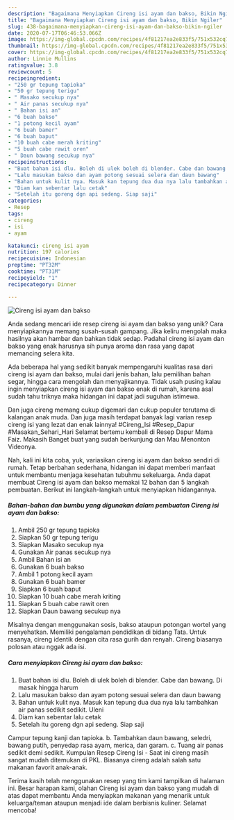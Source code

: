 ```yaml
---
description: "Bagaimana Menyiapkan Cireng isi ayam dan bakso, Bikin Ngiler"
title: "Bagaimana Menyiapkan Cireng isi ayam dan bakso, Bikin Ngiler"
slug: 438-bagaimana-menyiapkan-cireng-isi-ayam-dan-bakso-bikin-ngiler
date: 2020-07-17T06:46:53.066Z
image: https://img-global.cpcdn.com/recipes/4f81217ea2e833f5/751x532cq70/cireng-isi-ayam-dan-bakso-foto-resep-utama.jpg
thumbnail: https://img-global.cpcdn.com/recipes/4f81217ea2e833f5/751x532cq70/cireng-isi-ayam-dan-bakso-foto-resep-utama.jpg
cover: https://img-global.cpcdn.com/recipes/4f81217ea2e833f5/751x532cq70/cireng-isi-ayam-dan-bakso-foto-resep-utama.jpg
author: Linnie Mullins
ratingvalue: 3.8
reviewcount: 5
recipeingredient:
- "250 gr tepung tapioka"
- "50 gr tepung terigu"
- " Masako secukup nya"
- " Air panas secukup nya"
- " Bahan isi an"
- "6 buah bakso"
- "1 potong kecil ayam"
- "6 buah bamer"
- "6 buah baput"
- "10 buah cabe merah kriting"
- "5 buah cabe rawit oren"
- " Daun bawang secukup nya"
recipeinstructions:
- "Buat bahan isi dlu. Boleh di ulek boleh di blender. Cabe dan bawang. Di masak hingga harum"
- "Lalu masukan bakso dan ayam potong sesuai selera dan daun bawang"
- "Bahan untuk kulit nya. Masuk kan tepung dua dua nya lalu tambahkan air panas sedikit sedikit. Uleni"
- "Diam kan sebentar lalu cetak"
- "Setelah itu goreng dgn api sedeng. Siap saji"
categories:
- Resep
tags:
- cireng
- isi
- ayam

katakunci: cireng isi ayam 
nutrition: 197 calories
recipecuisine: Indonesian
preptime: "PT32M"
cooktime: "PT31M"
recipeyield: "1"
recipecategory: Dinner

---
```



![Cireng isi ayam dan bakso](https://img-global.cpcdn.com/recipes/4f81217ea2e833f5/751x532cq70/cireng-isi-ayam-dan-bakso-foto-resep-utama.jpg)

Anda sedang mencari ide resep cireng isi ayam dan bakso yang unik? Cara menyiapkannya memang susah-susah gampang. Jika keliru mengolah maka hasilnya akan hambar dan bahkan tidak sedap. Padahal cireng isi ayam dan bakso yang enak harusnya sih punya aroma dan rasa yang dapat memancing selera kita.

Ada beberapa hal yang sedikit banyak mempengaruhi kualitas rasa dari cireng isi ayam dan bakso, mulai dari jenis bahan, lalu pemilihan bahan segar, hingga cara mengolah dan menyajikannya. Tidak usah pusing kalau ingin menyiapkan cireng isi ayam dan bakso enak di rumah, karena asal sudah tahu triknya maka hidangan ini dapat jadi suguhan istimewa.

Dan juga cireng memang cukup digemari dan cukup populer terutama di kalangan anak muda. Dan juga masih terdapat banyak lagi varian resep cireng isi yang lezat dan enak lainnya! #Cireng_Isi #Resep_Dapur #Masakan_Sehari_Hari Selamat bertemu kembali di Resep Dapur Mama Faiz. Makasih Banget buat yang sudah berkunjung dan Mau Menonton Videonya.


Nah, kali ini kita coba, yuk, variasikan cireng isi ayam dan bakso sendiri di rumah. Tetap berbahan sederhana, hidangan ini dapat memberi manfaat untuk membantu menjaga kesehatan tubuhmu sekeluarga. Anda dapat membuat Cireng isi ayam dan bakso memakai 12 bahan dan 5 langkah pembuatan. Berikut ini langkah-langkah untuk menyiapkan hidangannya.

<!--inarticleads1-->

##### Bahan-bahan dan bumbu yang digunakan dalam pembuatan Cireng isi ayam dan bakso:

1. Ambil 250 gr tepung tapioka
1. Siapkan 50 gr tepung terigu
1. Siapkan  Masako secukup nya
1. Gunakan  Air panas secukup nya
1. Ambil  Bahan isi an
1. Gunakan 6 buah bakso
1. Ambil 1 potong kecil ayam
1. Gunakan 6 buah bamer
1. Siapkan 6 buah baput
1. Siapkan 10 buah cabe merah kriting
1. Siapkan 5 buah cabe rawit oren
1. Siapkan  Daun bawang secukup nya


Misalnya dengan menggunakan sosis, bakso ataupun potongan wortel yang menyehatkan. Memiliki pengalaman pendidikan di bidang Tata. Untuk rasanya, cireng identik dengan cita rasa gurih dan renyah. Cireng biasanya polosan atau nggak ada isi. 

<!--inarticleads2-->

##### Cara menyiapkan Cireng isi ayam dan bakso:

1. Buat bahan isi dlu. Boleh di ulek boleh di blender. Cabe dan bawang. Di masak hingga harum
1. Lalu masukan bakso dan ayam potong sesuai selera dan daun bawang
1. Bahan untuk kulit nya. Masuk kan tepung dua dua nya lalu tambahkan air panas sedikit sedikit. Uleni
1. Diam kan sebentar lalu cetak
1. Setelah itu goreng dgn api sedeng. Siap saji


Campur tepung kanji dan tapioka. b. Tambahkan daun bawang, seledri, bawang putih, penyedap rasa ayam, merica, dan garam. c. Tuang air panas sedikit demi sedikit. Kumpulan Resep Cireng Isi - Saat ini cireng masih sangat mudah ditemukan di PKL. Biasanya cireng adalah salah satu makanan favorit anak-anak. 

Terima kasih telah menggunakan resep yang tim kami tampilkan di halaman ini. Besar harapan kami, olahan Cireng isi ayam dan bakso yang mudah di atas dapat membantu Anda menyiapkan makanan yang menarik untuk keluarga/teman ataupun menjadi ide dalam berbisnis kuliner. Selamat mencoba!
